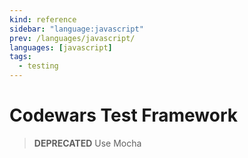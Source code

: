 ```yaml
---
kind: reference
sidebar: "language:javascript"
prev: /languages/javascript/
languages: [javascript]
tags:
  - testing
---
```


# Codewars Test Framework

> **DEPRECATED** Use Mocha

<!--
TODO: Finish this reference
TODO: Add tutorial and link to it
TODO: Add any recipes and link to them
-->
